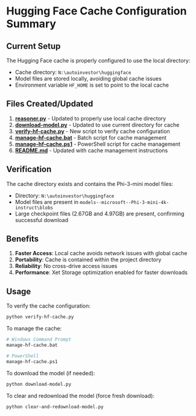 # Hugging Face Cache Configuration Summary

## Current Setup

The Hugging Face cache is properly configured to use the local directory:
- Cache directory: `N:\autoinvestor\huggingface`
- Model files are stored locally, avoiding global cache issues
- Environment variable `HF_HOME` is set to point to the local cache

## Files Created/Updated

1. **[reasoner.py](file:///n:/autoinvestor/trade_mcp/reasoner.py)** - Updated to properly use local cache directory
2. **[download-model.py](file:///n:/autoinvestor/download-model.py)** - Updated to use current directory for cache
3. **[verify-hf-cache.py](file:///n:/autoinvestor/verify-hf-cache.py)** - New script to verify cache configuration
4. **[manage-hf-cache.bat](file:///n:/autoinvestor/manage-hf-cache.bat)** - Batch script for cache management
5. **[manage-hf-cache.ps1](file:///n:/autoinvestor/manage-hf-cache.ps1)** - PowerShell script for cache management
6. **[README.md](file:///n:/autoinvestor/README.md)** - Updated with cache management instructions

## Verification

The cache directory exists and contains the Phi-3-mini model files:
- Directory: `N:\autoinvestor\huggingface`
- Model files are present in `models--microsoft--Phi-3-mini-4k-instruct\blobs`
- Large checkpoint files (2.67GB and 4.97GB) are present, confirming successful download

## Benefits

1. **Faster Access**: Local cache avoids network issues with global cache
2. **Portability**: Cache is contained within the project directory
3. **Reliability**: No cross-drive access issues
4. **Performance**: Xet Storage optimization enabled for faster downloads

## Usage

To verify the cache configuration:
```bash
python verify-hf-cache.py
```

To manage the cache:
```bash
# Windows Command Prompt
manage-hf-cache.bat

# PowerShell
manage-hf-cache.ps1
```

To download the model (if needed):
```bash
python download-model.py
```

To clear and redownload the model (force fresh download):
```bash
python clear-and-redownload-model.py
```